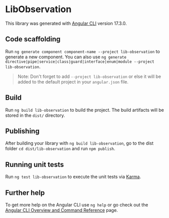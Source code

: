 # LibObservation

This library was generated with [Angular CLI](https://github.com/angular/angular-cli) version 17.3.0.

## Code scaffolding

Run `ng generate component component-name --project lib-observation` to generate a new component. You can also use `ng generate directive|pipe|service|class|guard|interface|enum|module --project lib-observation`.
> Note: Don't forget to add `--project lib-observation` or else it will be added to the default project in your `angular.json` file. 

## Build

Run `ng build lib-observation` to build the project. The build artifacts will be stored in the `dist/` directory.

## Publishing

After building your library with `ng build lib-observation`, go to the dist folder `cd dist/lib-observation` and run `npm publish`.

## Running unit tests

Run `ng test lib-observation` to execute the unit tests via [Karma](https://karma-runner.github.io).

## Further help

To get more help on the Angular CLI use `ng help` or go check out the [Angular CLI Overview and Command Reference](https://angular.io/cli) page.
